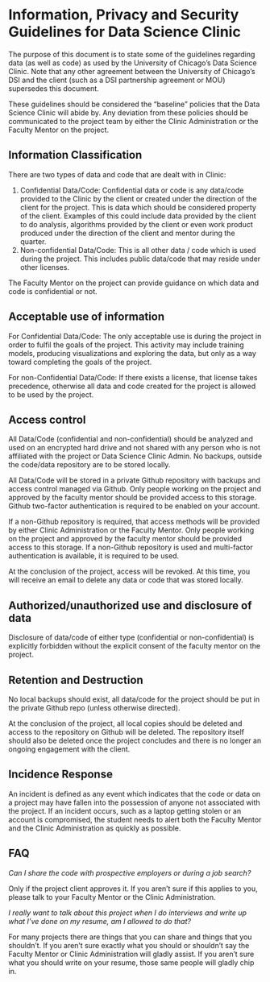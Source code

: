 # Information, Privacy and Security Guidelines for Data Science Clinic

The purpose of this document is to state some of the guidelines regarding data (as well as code) as used by the University of Chicago’s Data Science Clinic. Note that any other agreement between the University of Chicago’s DSI and the client (such as a DSI partnership agreement or MOU) supersedes this document.

These guidelines should be considered the “baseline” policies that the Data Science Clinic will abide by. Any deviation from these policies should be communicated to the project team by either the Clinic Administration or the Faculty Mentor on the project.

## Information Classification

There are two types of data and code that are dealt with in Clinic:

1. Confidential Data/Code: Confidential data or code is any data/code provided to the Clinic by the client or created under the direction of the client for the project. This is data which should be considered property of the client. Examples of this could include data provided by the client to do analysis, algorithms provided by the client or even work product produced under the direction of the client and mentor during the quarter.
2. Non-confidential Data/Code: This is all other data / code which is used during the project. This includes public data/code that may reside under other licenses.

The Faculty Mentor on the project can provide guidance on which data and code is confidential or not.

## Acceptable use of information

For Confidential Data/Code: The only acceptable use is during the project in order to fulfil the goals of the project. This activity may include training models, producing visualizations and exploring the data, but only as a way toward completing the goals of the project.

For non-Confidential Data/Code: If there exists a license, that license takes precedence, otherwise all data and code created for the project is allowed to be used by the project.

## Access control

All Data/Code (confidential and non-confidential) should be analyzed and used on an encrypted hard drive and not shared with any person who is not affiliated with the project or Data Science Clinic Admin. No backups, outside the code/data repository are to be stored locally.

All Data/Code will be stored in a private Github repository with backups and access control managed via Github. Only people working on the project and approved by the faculty mentor should be provided access to this storage. Github two-factor authentication is required to be enabled on your account.

If a non-Github repository is required, that access methods will be provided by either Clinic Administration or the Faculty Mentor. Only people working on the project and approved by the faculty mentor should be provided access to this storage. If a non-Github repository is used and multi-factor authentication is available, it is required to be used.

At the conclusion of the project, access will be revoked. At this time, you will receive an email to delete any data or code that was stored locally.

## Authorized/unauthorized use and disclosure of data

Disclosure of data/code of either type (confidential or non-confidential) is explicitly forbidden without the explicit consent of the faculty mentor on the project.

## Retention and Destruction

No local backups should exist, all data/code for the project should be put in the private Github repo (unless otherwise directed).

At the conclusion of the project, all local copies should be deleted and access to the repository on Github will be deleted. The repository itself should also be deleted once the project concludes and there is no longer an ongoing engagement with the client.

## Incidence Response

An incident is defined as any event which indicates that the code or data on a project may have fallen into the possession of anyone not associated with the project.  If an incident occurs, such as a laptop getting stolen or an account is compromised, the student needs to alert both the Faculty Mentor and the Clinic Administration as quickly as possible.

## FAQ

_Can I share the code with prospective employers or during a job search?_

Only if the project client approves it. If you aren’t sure if this applies to you, please talk to your Faculty Mentor or the Clinic Administration.

_I really want to talk about this project when I do interviews and write up what I’ve done on my resume, am I allowed to do that?_

For many projects there are things that you can share and things that you shouldn’t. If you aren’t sure exactly what you should or shouldn’t say the Faculty Mentor or Clinic Administration will gladly assist. If you aren’t sure what you should write on your resume, those same people will gladly chip in.
